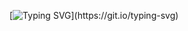 [![Typing SVG](https://readme-typing-svg.demolab.com?font=Fira+Code&pause=1000&color=A10422&width=435&lines=Welcome!)](https://git.io/typing-svg)


